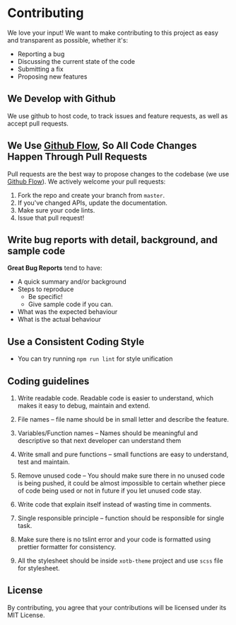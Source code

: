# Contributing

We love your input! We want to make contributing to this project as easy and transparent as possible, whether it's:

- Reporting a bug
- Discussing the current state of the code
- Submitting a fix
- Proposing new features

## We Develop with Github

We use github to host code, to track issues and feature requests, as well as accept pull requests.

## We Use [Github Flow](https://guides.github.com/introduction/flow/index.html), So All Code Changes Happen Through Pull Requests

Pull requests are the best way to propose changes to the codebase (we use [Github Flow](https://guides.github.com/introduction/flow/index.html)). We actively welcome your pull requests:

1. Fork the repo and create your branch from `master`.
2. If you've changed APIs, update the documentation.
3. Make sure your code lints.
4. Issue that pull request!

## Write bug reports with detail, background, and sample code

**Great Bug Reports** tend to have:

- A quick summary and/or background
- Steps to reproduce
  - Be specific!
  - Give sample code if you can.
- What was the expected behaviour
- What is the actual behaviour

## Use a Consistent Coding Style

- You can try running `npm run lint` for style unification

## Coding guidelines

1. Write readable code. Readable code is easier to understand, which makes it easy to debug, maintain and extend.

2. File names – file name should be in small letter and describe the feature.

3. Variables/Function names – Names should be meaningful and descriptive so that next developer can understand them

4. Write small and pure functions – small functions are easy to understand, test and maintain.

5. Remove unused code – You should make sure there in no unused code is being pushed, it could be almost impossible to certain whether piece of code being used or not in future if you let unused code stay.

6. Write code that explain itself instead of wasting time in comments.

7. Single responsible principle – function should be responsible for single task.

8. Make sure there is no tslint error and your code is formatted using prettier formatter for consistency.

9. All the stylesheet should be inside `xotb-theme` project and use `scss` file for stylesheet.

## License

By contributing, you agree that your contributions will be licensed under its MIT License.
